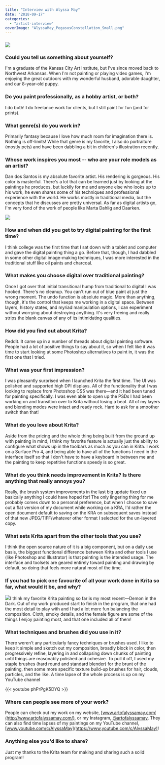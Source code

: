```yaml
---
title: "Interview with Alyssa May"
date: "2018-09-17"
categories: 
  - "artist-interview"
coverImage: "AlyssaMay_PegasusConstellation_Small.png"
---
```


### ![](/images/posts/2018/AlyssaMay_PegasusConstellation_Small.png)

### Could you tell us something about yourself?

I'm a graduate of the Kansas City Art Institute, but I've since moved back to Northwest Arkansas. When I'm not painting or playing video games, I'm enjoying the great outdoors with my wonderful husband, adorable daughter, and our 8-year-old puppy.

### Do you paint professionally, as a hobby artist, or both?

I do both! I do freelance work for clients, but I still paint for fun (and for prints).

### What genre(s) do you work in?

Primarily fantasy because I love how much room for imagination there is. Nothing is off-limits! While that genre is my favorite, I also do portraiture (mostly pets) and have been dabbling a bit in children's illustration recently.

### Whose work inspires you most -- who are your role models as an artist?

Dan dos Santos is my absolute favorite artist. His rendering is gorgeous. His color is masterful. There's a lot that can be learned just by looking at the paintings he produces, but luckily for me and anyone else who looks up to his work, he even shares some of his techniques and professional experience with the world. He works mostly in traditional media, but the concepts that he discusses are pretty universal. As far as digital artists go, I'm very fond of the work of people like Marta Dahlig and Daarken.

![](/images/posts/2018/AlyssaMay_NurseryCritters_Small.png)

### How and when did you get to try digital painting for the first time?

I think college was the first time that I sat down with a tablet and computer and gave the digital painting thing a go. Before that, though, I had dabbled in some other digital image-making techniques, I was more interested in the traditional stuff like oil paints and charcoal.

### What makes you choose digital over traditional painting?

Once I got over that initial transitional hump from traditional to digital I was hooked. There's no cleanup. You can't run out of blue paint at just the wrong moment. The undo function is absolute magic. More than anything, though, it's the control that keeps me working in a digital space. Between layers, history states, and myriad manipulation options, I can experiment without worrying about destroying anything. It's very freeing and really strips the blank canvas of any of its intimidating qualities.

### How did you find out about Krita?

Reddit. It came up in a number of threads about digital painting software. People had a lot of positive things to say about it, so when I felt like it was time to start looking at some Photoshop alternatives to paint in, it was the first one that I tried.

### What was your first impression?

I was pleasantly surprised when I launched Krita the first time. The UI was polished and supported high DPI displays. All of the functionality that I was looking to replace from Photoshop CS5 was there—and it had been tuned for painting specifically. I was even able to open up the PSDs I had been working on and transition over to Krita without losing a beat. All of my layers and blending modes were intact and ready rock. Hard to ask for a smoother switch than that!

### What do you love about Krita?

Aside from the pricing and the whole thing being built from the ground up with painting in mind, I think my favorite feature is actually just the ability to configure what shows up in the toolbars as much as you can in Krita. I work on a Surface Pro 4, and being able to have all of the functions I need in the interface itself so that I don't have to have a keyboard in between me and the painting to keep repetitive functions speedy is so great.

### What do you think needs improvement in Krita? Is there anything that really annoys you?

Really, the brush system improvements in the last big update fixed up basically anything I could have hoped for! The only lingering thing for me probably comes down to a personal preference, but when I choose to save out a flat version of my document while working on a KRA, I'd rather the open document default to saving on the KRA on subsequent saves instead of that new JPEG/TIFF/whatever other format I selected for the un-layered copy.

### What sets Krita apart from the other tools that you use?

I think the open source nature of it is a big component, but on a daily use basis, the biggest functional difference between Krita and other tools I use (like Photoshop and Illustrator) is that painting is the intended usage. The interface and toolsets are geared entirely toward painting and drawing by default, so doing that feels more natural most of the time.

### If you had to pick one favourite of all your work done in Krita so far, what would it be, and why?

![](/images/posts/2018/AlyssaMay_DemonInTheDark_Small.png)I think my favorite Krita painting so far is my most recent—Demon in the Dark. Out of my work produced start to finish in the program, that one had the most detail to play with and I had a lot more fun balancing the composition. Cloth, smoky details, and the female figure are some of the things I enjoy painting most, and that one included all of them!

### What techniques and brushes did you use in it?

There weren't any particularly fancy techniques or brushes used. I like to keep it simple and sketch out my composition, broadly block in color, then progressively refine, layering in and collapsing down chunks of painting until things are reasonably polished and cohesive. To pull it off, I used my staple brushes (hard round and standard blender) for the brunt of the painting, then some more specific texture build-up brushes for hair, clouds, particles, and the like. A time lapse of the whole process is up on my YouTube channel 

{{< youtube phPrPgK5DYQ >}}

### Where can people see more of your work?

People can check out my work on my website, [www.artofalyssamay.com](http://www.artofalyssamay.com/), or my Instagram, [@artofalyssamay](https://www.instagram.com/artofalyssamay/). They can also find time lapses of my paintings on my YouTube channel, [www.youtube.com/c/AlyssaMay](https://www.youtube.com/c/AlyssaMay)!

### Anything else you'd like to share?

Just my thanks to the Krita team for making and sharing such a solid program!
